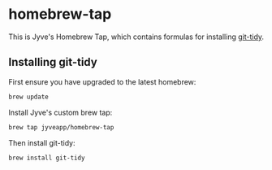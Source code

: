 # homebrew-tap

This is Jyve's Homebrew Tap, which contains formulas for installing
[git-tidy](https://github.com/jyveapp/git-tidy).

## Installing git-tidy

First ensure you have upgraded to the latest homebrew:

```sh
brew update
```

Install Jyve's custom brew tap:

```sh
brew tap jyveapp/homebrew-tap
```

Then install git-tidy:

```sh
brew install git-tidy
```
